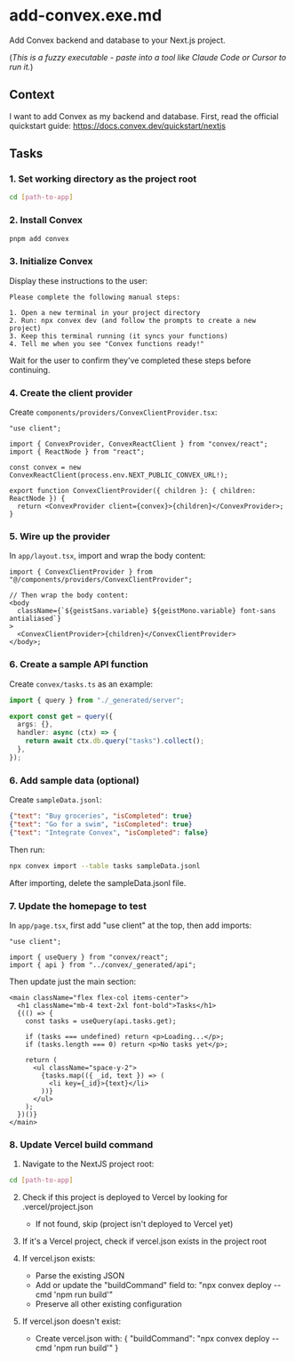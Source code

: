 # add-convex.exe.md

Add Convex backend and database to your Next.js project.

(_This is a fuzzy executable - paste into a tool like Claude Code or Cursor to run it._)

## Context

I want to add Convex as my backend and database. First, read the official quickstart guide:
https://docs.convex.dev/quickstart/nextjs

## Tasks

### 1. Set working directory as the project root
```bash
cd [path-to-app]
```

### 2. Install Convex

```bash
pnpm add convex
```

### 3. Initialize Convex

Display these instructions to the user:

```
Please complete the following manual steps:

1. Open a new terminal in your project directory
2. Run: npx convex dev (and follow the prompts to create a new project)
3. Keep this terminal running (it syncs your functions)
4. Tell me when you see "Convex functions ready!"
```

Wait for the user to confirm they've completed these steps before continuing.

### 4. Create the client provider

Create `components/providers/ConvexClientProvider.tsx`:

```tsx
"use client";

import { ConvexProvider, ConvexReactClient } from "convex/react";
import { ReactNode } from "react";

const convex = new ConvexReactClient(process.env.NEXT_PUBLIC_CONVEX_URL!);

export function ConvexClientProvider({ children }: { children: ReactNode }) {
  return <ConvexProvider client={convex}>{children}</ConvexProvider>;
}
```

### 5. Wire up the provider

In `app/layout.tsx`, import and wrap the body content:

```tsx
import { ConvexClientProvider } from "@/components/providers/ConvexClientProvider";

// Then wrap the body content:
<body
  className={`${geistSans.variable} ${geistMono.variable} font-sans antialiased`}
>
  <ConvexClientProvider>{children}</ConvexClientProvider>
</body>;
```

### 6. Create a sample API function

Create `convex/tasks.ts` as an example:

```typescript
import { query } from "./_generated/server";

export const get = query({
  args: {},
  handler: async (ctx) => {
    return await ctx.db.query("tasks").collect();
  },
});
```

### 6. Add sample data (optional)

Create `sampleData.jsonl`:

```json
{"text": "Buy groceries", "isCompleted": true}
{"text": "Go for a swim", "isCompleted": true}
{"text": "Integrate Convex", "isCompleted": false}
```

Then run:

```bash
npx convex import --table tasks sampleData.jsonl
```

After importing, delete the sampleData.jsonl file.

### 7. Update the homepage to test

In `app/page.tsx`, first add "use client" at the top, then add imports:

```tsx
"use client";

import { useQuery } from "convex/react";
import { api } from "../convex/_generated/api";
```

Then update just the main section:

```tsx
<main className="flex flex-col items-center">
  <h1 className="mb-4 text-2xl font-bold">Tasks</h1>
  {(() => {
    const tasks = useQuery(api.tasks.get);

    if (tasks === undefined) return <p>Loading...</p>;
    if (tasks.length === 0) return <p>No tasks yet</p>;

    return (
      <ul className="space-y-2">
        {tasks.map(({ _id, text }) => (
          <li key={_id}>{text}</li>
        ))}
      </ul>
    );
  })()}
</main>
```

### 8. Update Vercel build command

1. Navigate to the NextJS project root:
```bash
cd [path-to-app]
```

2. Check if this project is deployed to Vercel by looking for .vercel/project.json
   - If not found, skip (project isn't deployed to Vercel yet)

3. If it's a Vercel project, check if vercel.json exists in the project root

4. If vercel.json exists:
   - Parse the existing JSON
   - Add or update the "buildCommand" field to: "npx convex deploy --cmd 'npm run build'"
   - Preserve all other existing configuration

5. If vercel.json doesn't exist:
   - Create vercel.json with:
   {
     "buildCommand": "npx convex deploy --cmd 'npm run build'"
   }